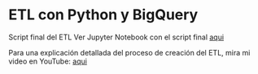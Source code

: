 # ETL con Python y BigQuery

Script final del ETL 
Ver Jupyter Notebook con el script final [aqui](ETL_Excel_BigQuery.ipynb)

Para una explicación detallada del proceso de creación del ETL, mira mi video en YouTube: [aqui](https://youtu.be/5WhemhXLZWE)
